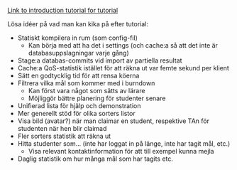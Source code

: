 [Link to introduction tutorial for tutorial](https://docs.google.com/document/d/1aMf2fVhNKk9PnDTSvTQsIZhnOowwV24FFVRkWyT75JQ)

Lösa idéer på vad man kan kika på efter tutorial:
* Statiskt kompilera in rum (som config-fil)
  * Kan börja med att ha det i settings (och cache:a så att det inte är databasuppslagningar varje gång)
* Stage:a databas-commits vid import av partiella resultat
* Cache:a QoS-statistik istället för att räkna ut var femte sekund per klient
* Sätt en godtycklig tid för att rensa köerna
* Filtrera vilka mål som kommer med i burndown
  * Kan först vara något som sätts av lärare
  * Möjliggör bättre planering för studenter senare
* Unifierad lista för hjälp och demonstration
* Mer generellt stöd för olika sorters listor
* Visa bild (avatar?) när man claimar en student, respektive TAn för studenten när hen blir claimad
* Fler sorters statistik att räkna ut
* Hitta studenter som... (inte har loggat in på länge, inte har tagit mål, etc.)
  * Visa relevant kontaktinformation för att till exempel kunna mejla
* Daglig statistik om hur många mål som har tagits etc.
